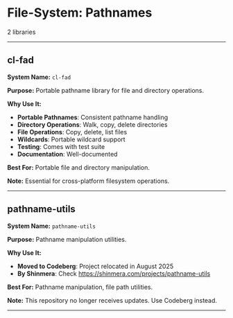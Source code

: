 # File-System: Pathnames

2 libraries

---

## cl-fad

**System Name:** `cl-fad`

**Purpose:** Portable pathname library for file and directory operations.

**Why Use It:**
- **Portable Pathnames**: Consistent pathname handling
- **Directory Operations**: Walk, copy, delete directories
- **File Operations**: Copy, delete, list files
- **Wildcards**: Portable wildcard support
- **Testing**: Comes with test suite
- **Documentation**: Well-documented

**Best For:** Portable file and directory manipulation.

**Note:** Essential for cross-platform filesystem operations.

---


## pathname-utils

**System Name:** `pathname-utils`

**Purpose:** Pathname manipulation utilities.

**Why Use It:**
- **Moved to Codeberg**: Project relocated in August 2025
- **By Shinmera**: Check https://shinmera.com/projects/pathname-utils

**Best For:** Pathname manipulation, file path utilities.

**Note:** This repository no longer receives updates. Use Codeberg instead.

---


